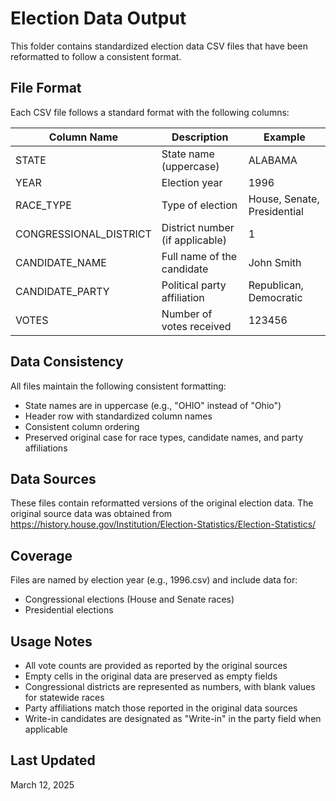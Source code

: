 # Election Data Output

This folder contains standardized election data CSV files that have been reformatted to follow a consistent format.

## File Format

Each CSV file follows a standard format with the following columns:

| Column Name | Description | Example |
|-------------|-------------|---------|
| STATE | State name (uppercase) | ALABAMA |
| YEAR | Election year | 1996 |
| RACE_TYPE | Type of election | House, Senate, Presidential |
| CONGRESSIONAL_DISTRICT | District number (if applicable) | 1 |
| CANDIDATE_NAME | Full name of the candidate | John Smith |
| CANDIDATE_PARTY | Political party affiliation | Republican, Democratic |
| VOTES | Number of votes received | 123456 |

## Data Consistency

All files maintain the following consistent formatting:
- State names are in uppercase (e.g., "OHIO" instead of "Ohio")
- Header row with standardized column names
- Consistent column ordering
- Preserved original case for race types, candidate names, and party affiliations

## Data Sources

These files contain reformatted versions of the original election data. The original source data was obtained from https://history.house.gov/Institution/Election-Statistics/Election-Statistics/

## Coverage

Files are named by election year (e.g., 1996.csv) and include data for:
- Congressional elections (House and Senate races)
- Presidential elections

## Usage Notes

- All vote counts are provided as reported by the original sources
- Empty cells in the original data are preserved as empty fields
- Congressional districts are represented as numbers, with blank values for statewide races
- Party affiliations match those reported in the original data sources
- Write-in candidates are designated as "Write-in" in the party field when applicable

## Last Updated

March 12, 2025
